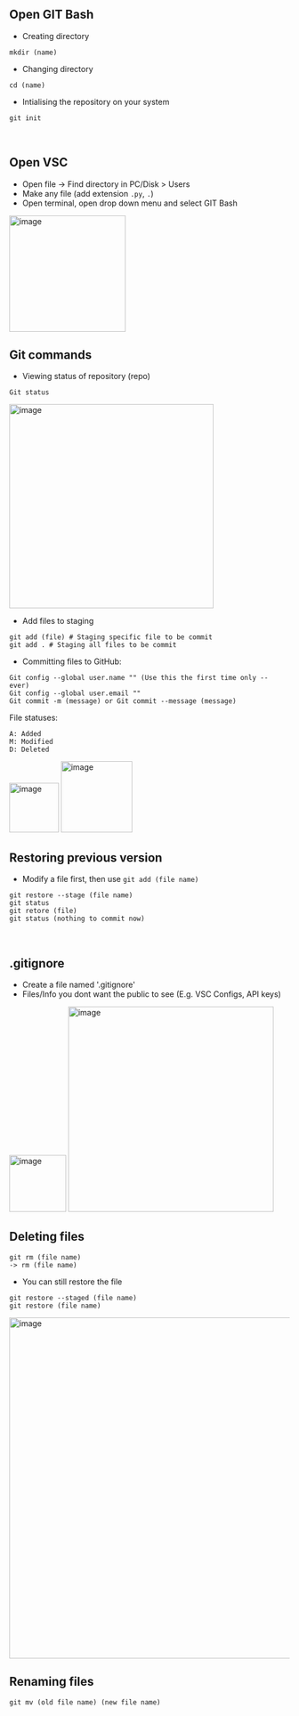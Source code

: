 ## Open GIT Bash
- Creating directory <br>
```
mkdir (name)
```


- Changing directory
```
cd (name)
```


- Intialising the repository on your system
```
git init
```
<br>

## Open VSC
- Open file -> Find directory in PC/Disk > Users
- Make any file (add extension `.py`, `.`)
- Open terminal, open drop down menu and select GIT Bash
<img width="209" alt="image" src="https://github.com/Kairos-T/Github-NullsecxOverflow/assets/80029462/1373e1bb-1ed0-4ed6-9c48-be500bd9095e">
<br>

## Git commands

- Viewing status of repository (repo)
```
Git status
```
<img width="367" alt="image" src="https://github.com/Kairos-T/Github-NullsecxOverflow/assets/80029462/329c8972-3920-4c57-98dd-8bb65c063ffd"> <br>
- Add files to staging
```
git add (file) # Staging specific file to be commit 
git add . # Staging all files to be commit
```

- Committing files to GitHub:
```
Git config --global user.name "" (Use this the first time only -- ever)
Git config --global user.email ""
Git commit -m (message) or Git commit --message (message)
```

File statuses: 
```
A: Added
M: Modified
D: Deleted
```
<img width="89" alt="image" src="https://github.com/Kairos-T/Github-NullsecxOverflow/assets/80029462/b6f9e7d7-a295-4088-bf4d-671d797249e7">
<img width="128" alt="image" src="https://github.com/Kairos-T/Github-NullsecxOverflow/assets/80029462/e2ab6674-7bb7-4a5e-b7d0-928e6ff4acb7">

<br>

## Restoring previous version
- Modify a file first, then use `git add (file name)`
```
git restore --stage (file name)
git status
git retore (file)
git status (nothing to commit now)
```
<br>


## .gitignore
- Create a file named '.gitignore'
- Files/Info you dont want the public to see (E.g. VSC Configs, API keys)


<img width="102" alt="image" src="https://github.com/Kairos-T/Github-NullsecxOverflow/assets/80029462/24442a15-78b8-4c30-9676-b4e09677869b">
<img width="369" alt="image" src="https://github.com/Kairos-T/Github-NullsecxOverflow/assets/80029462/1ea3426a-c8d1-449d-8408-3a265922cf40">
<br>


## Deleting files
 ```
 git rm (file name)
 -> rm (file name)
 ```
 - You can still restore the file
 ```
 git restore --staged (file name)
 git restore (file name)
 ```
 <img width="613" alt="image" src="https://github.com/Kairos-T/Github-NullsecxOverflow/assets/80029462/c1aa3464-29f5-47a4-a865-a05fba3acbcc">

 <br>
 
## Renaming files
```
git mv (old file name) (new file name)
```

